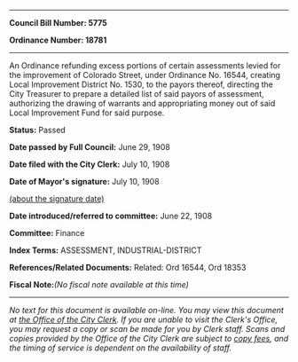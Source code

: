 

********

**Council Bill Number: 5775**
   
**Ordinance Number: 18781**
********

 An Ordinance refunding excess portions of certain assessments levied for the improvement of Colorado Street, under Ordinance No. 16544, creating Local Improvement District No. 1530, to the payors thereof, directing the City Treasurer to prepare a detailed list of said payors of assessment, authorizing the drawing of warrants and appropriating money out of said Local Improvement Fund for said purpose.

**Status:** Passed
   
**Date passed by Full Council:** June 29, 1908
   
**Date filed with the City Clerk:** July 10, 1908
   
**Date of Mayor's signature:** July 10, 1908
   
[(about the signature date)](/~public/approvaldate.htm)
   
   
   
**Date introduced/referred to committee:** June 22, 1908
   
**Committee:** Finance
   
   
**Index Terms:** ASSESSMENT, INDUSTRIAL-DISTRICT

**References/Related Documents:** Related: Ord 16544, Ord 18353

**Fiscal Note:**_(No fiscal note available at this time)_
********

_No text for this document is available on-line. You may view this document at [the Office of the City Clerk](http://www.seattle.gov/leg/clerk/contactUs.htm). If you are unable to visit the Clerk's Office, you may request a copy or scan be made for you by Clerk staff. Scans and copies provided by the Office of the City Clerk are subject to [copy fees](http://clerk.seattle.gov/~public/clerkfees.htm), and the timing of service is dependent on the availability of staff._

